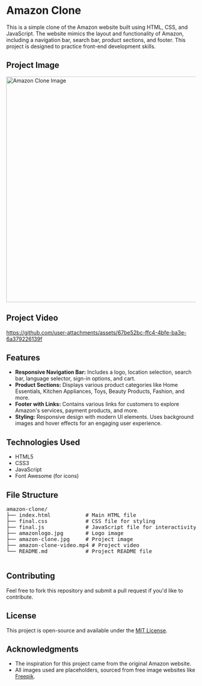 <!DOCTYPE html>
<html lang="en">
<head>
  <meta charset="UTF-8">
  <meta name="viewport" content="width=device-width, initial-scale=1.0">

</head>
<body>
  <h1>Amazon Clone</h1>
  <p>This is a simple clone of the Amazon website built using HTML, CSS, and JavaScript. The website mimics the layout and functionality of Amazon, including a navigation bar, search bar, product sections, and footer. This project is designed to practice front-end development skills.</p>

  <h2>Project Image</h2>
  <img src="https://github.com/user-attachments/assets/c3c7825d-1e3d-432c-8731-ee3a0f0919c4" alt="Amazon Clone Image" width="600" />

  <h2>Project Video</h2>
  
    

https://github.com/user-attachments/assets/67be52bc-ffc4-4bfe-ba3e-6a379226139f




  <h2>Features</h2>
  <ul>
    <li><strong>Responsive Navigation Bar:</strong> Includes a logo, location selection, search bar, language selector, sign-in options, and cart.</li>
    <li><strong>Product Sections:</strong> Displays various product categories like Home Essentials, Kitchen Appliances, Toys, Beauty Products, Fashion, and more.</li>
    <li><strong>Footer with Links:</strong> Contains various links for customers to explore Amazon's services, payment products, and more.</li>
    <li><strong>Styling:</strong> Responsive design with modern UI elements. Uses background images and hover effects for an engaging user experience.</li>
  </ul>

  <h2>Technologies Used</h2>
  <ul>
    <li>HTML5</li>
    <li>CSS3</li>
    <li>JavaScript</li>
    <li>Font Awesome (for icons)</li>
  </ul>

 

  <h2>File Structure</h2>
  <pre>
amazon-clone/
├── index.html           # Main HTML file
├── final.css            # CSS file for styling
├── final.js             # JavaScript file for interactivity
├── amazonlogo.jpg       # Logo image
├── amazon-clone.jpg     # Project image
├── amazon-clone-video.mp4 # Project video
└── README.md            # Project README file
  </pre>

  <h2>Contributing</h2>
  <p>Feel free to fork this repository and submit a pull request if you'd like to contribute.</p>

  <h2>License</h2>
  <p>This project is open-source and available under the <a href="LICENSE">MIT License</a>.</p>

  <h2>Acknowledgments</h2>
  <ul>
    <li>The inspiration for this project came from the original Amazon website.</li>
    <li>All images used are placeholders, sourced from free image websites like <a href="https://www.freepik.com">Freepik</a>.</li>
  </ul>
</body>
</html>
